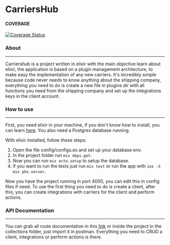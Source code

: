 # CarriersHub

#### COVERAGE

[![Coverage Status](https://coveralls.io/repos/github/lipejose/carriershub-elixir/badge.svg?branch=main)](https://coveralls.io/github/lipejose/carriershub-elixir?branch=main)

### About

---

Carriershub is a project written in elixir with the main objective learn about elixir, the application is based on a plugin management architecture, to make easy the implementation of any new carriers. It's incredibly simple because code never needs to know anything about the shipping company, everything you need to do is create a new file in plugins dir with all functions you need from the shipping company and set up the integrations keys in the client account.

### How to use

---

First, you need elixir in your machine, if you don't know how to install, you can learn [here](https://elixir-lang.org/install.html). You also need a Postgres database running.

With elixir installed, follow these steps:

1. Open the file config/configs.ex and set up your database env.
2. In the project folder run `mix deps.get`.
3. Now you can run `mix ecto.setup` to setup the database.
4. If you want to run the tests just run `mix test` or run the app with `iex -S mix phx.server`.

Now you have the project running in port 4000, you can edit this in config files if need. To use the first thing you need to do is create a client, after this, you can create integrations with carriers for the client and perform actions.

### API Documentation

---

You can grab all route documentation in this [link](https://www.getpostman.com/collections/f3c26f25951867fb3309) or inside the project in the collections folder, just import it in postman. Everything you need to CRUD a client, integrations or perform actions is there.
